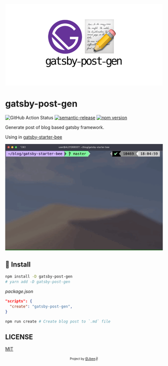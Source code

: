 ![gatsby-post-gen](https://github.com/JaeYeopHan/gatsby-post-gen/blob/master/assets/gatsby-post-gen.png)

# gatsby-post-gen

![GitHub Action Status](https://github.com/JaeYeopHan/gatsby-post-gen/workflows/Deploy/badge.svg) [![semantic-release](https://img.shields.io/badge/%20%20%F0%9F%93%A6%F0%9F%9A%80-semantic--release-e10079.svg)](https://github.com/semantic-release/semantic-release) [![npm version](https://badge.fury.io/js/gatsby-post-gen.svg)](https://badge.fury.io/js/gatsby-post-gen)

Generate post of blog based gatsby framework.

Using in [gatsby-starter-bee](https://github.com/JaeYeopHan/gatsby-starter-bee)

![gatsby-post-gen-demo.gif](./assets/gatsby-post-gen-demo.gif)

## 🚚 Install

```sh
npm install -D gatsby-post-gen
# yarn add -D gatsby-post-gen
```

_package.json_

```json
"scripts": {
  "create": "gatsby-post-gen",
}
```

```sh
npm run create # Create blog post to `.md` file
```

## LICENSE

[MIT](./LICENSE)

<div align="center">

<sub><sup>Project by <a href="https://github.com/JaeYeopHan">@Jbee</a></sup></sub><small>✌</small>

</div>
